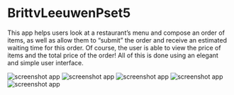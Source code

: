# BrittvLeeuwenPset5

This app helps users look at a restaurant’s menu and compose an order of items, as well as allow them to “submit” the order
and receive an estimated waiting time for this order. Of course, the user is able to view the price of items and the total
price of the order! All of this is done using an elegant and simple user interface.

![screenshot app](doc/Screenshot_20171201-123938.png)
![screenshot app](doc/Screenshot_20171201-123944.png)
![screenshot app](doc/Screenshot_20171201-123949.png)
![screenshot app](doc/Screenshot_20171201-124003.png)
![screenshot app](doc/Screenshot_20171201-124007.png)
